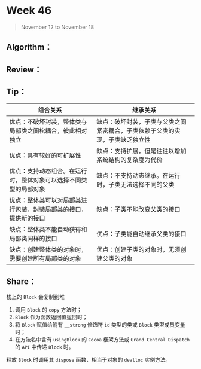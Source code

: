 # Week 46

> November 12 to November 18

## Algorithm：


## Review：




## Tip：

|组合关系|继承关系|
|-------|------|
|优点：不破坏封装，整体类与局部类之间松耦合，彼此相对独立|缺点：破坏封装，子类与父类之间紧密耦合，子类依赖于父类的实现，子类缺乏独立性|
|优点：具有较好的可扩展性|缺点：支持扩展，但是往往以增加系统结构的复杂度为代价|
|优点：支持动态组合。在运行时，整体对象可以选择不同类型的局部对象|缺点：不支持动态继承。在运行时，子类无法选择不同的父类|
|优点：整体类可以对局部类进行包装，封装局部类的接口，提供新的接口|缺点：子类不能改变父类的接口|
|缺点：整体类不能自动获得和局部类同样的接口|优点：子类能自动继承父类的接口|
|缺点：创建整体类的对象时，需要创建所有局部类的对象|优点：创建子类的对象时，无须创建父类的对象|

## Share：

栈上的 `Block` 会复制到堆
1. 调用 `Block` 的 `copy` 方法时；
2. `Block` 作为函数返回值返回时；
3. 将 `Block` 赋值给附有 `__strong` 修饰符 `id` 类型的类或 `Block` 类型成员变量时；
4. 在方法名中含有 `usingBlock` 的 `Cocoa` 框架方法或 `Grand Central Dispatch` 的 `API` 中传递 `Block` 时。

释放 `Block` 时调用其 `dispose` 函数，相当于对象的 `dealloc` 实例方法。
